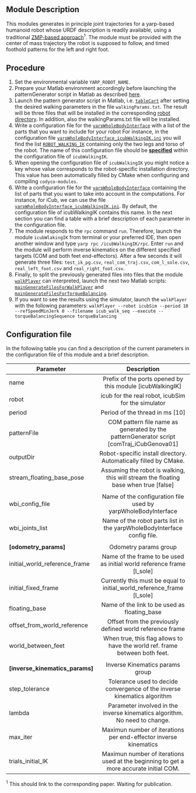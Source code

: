 ## Module Description

This modules generates in principle joint trajectories for a yarp-based humanoid robot whose URDF description is readily available, using a traditional [ZMP-based approach]()<sup>1</sup>. The module must be provided with the center of mass trajectory the robot is supposed to follow, and timed foothold patterns for the left and right foot.

## Procedure
1. Set the environmental variable `YARP_ROBOT_NAME`.
2. Prepare your Matlab environment accordingly before launching the patternGenerator script in Matlab as described [here](https://github.com/robotology/codyco-modules/tree/newModule/icubWalkingIK/src/modules/icubWalkingIK/app/scripts).
3. Launch the pattern generator script in Matlab, i.e. [`tableCart`](https://github.com/robotology/codyco-modules/blob/newModule/icubWalkingIK/src/modules/icubWalkingIK/app/scripts/tableCart.m) after setting the desired walking parameters in the file `walkingParams.txt`. The result will be three files that will be installed in the corresponding [robot directory](http://www.yarp.it/yarp_data_dirs.html#datafiles_contextsrobots). In addition, also the walkingParams.txt file will be installed.
4. Write a configuration file for the [`yarpWholeBodyInterface`](https://github.com/robotology/yarp-wholebodyinterface) with a list of the parts that you want to include for your robot For instance, in the configuration file [`yarpWholeBodyInterface_icubWalkingIK.ini`](https://github.com/robotology/yarp-wholebodyinterface/blob/master/app/robots/icubGazeboSim/yarpWholeBodyInterface_icubWalkingIK.ini) you will find the list [`ROBOT_WALKING_IK`](https://github.com/robotology/yarp-wholebodyinterface/blob/master/app/robots/icubGazeboSim/yarpWholeBodyInterface_icubWalkingIK.ini#L86) containing only the two legs and torso of the robot. The name of this configuration file should be [**specified**](https://github.com/robotology/codyco-modules/blob/newModule/icubWalkingIK/src/modules/icubWalkingIK/app/robots/icubGazeboSim/iCubWalkingIKModule.ini.in#L9) within the configuration file of `icubWalkingIK`. 
5. When opening the configuration file of `icubWalkingIK` you might notice a key whose value corresponds to the robot-specific installation directory. This value has been automatically filled by CMake when configuring and compiling `codyco-modules`. 
6. Write a configuration file for the [`yarpWholeBodyInterface`](https://github.com/robotology/yarp-wholebodyinterface) containing the list of parts that you want to take into account in the computations. For instance, for iCub, we can use the file [`yarpWholeBodyInterface_icubWalkingIK.ini`](https://github.com/robotology/codyco-modules/blob/newModule/icubWalkingIK/src/modules/icubWalkingIK/app/robots/icubGazeboSim/iCubWalkingIKModule.ini.in). By default, the configuration file of icubWalkingIK contains this name. In the next section you can find a table with a brief description of each parameter in the configuration file. 
7. The module responds to the `rpc` command `run`. Therefore, launch the module `icubWlakingIK` from terminal or your preferred IDE, then open another window and type `yarp rpc /icubWalkingIK/rpc`. Enter `run` and the module will perform inverse kinematics on the different specified targets (COM and both feet end-effectors). After a few seconds it will generate three files: `test_ik_pg.csv`, `real_com_traj.csv`, `com_l_sole.csv`, `real_left_foot.csv` and `real_right_foot.csv`. 
8. Finally, to split the previously generated files into files that the module [`walkPlayer`](https://github.com/robotology/codyco-modules/tree/master/src/modules/walkPlayer) can interpreted, launch the next two Matlab scripts: [`mainGenerateFilesForWalkPlayer`](https://github.com/robotology/codyco-modules/blob/newModule/icubWalkingIK/src/modules/icubWalkingIK/app/scripts/mainGenerateFilesForWalkPlayer.m) and [`mainGenerateFilesForTorqueBalancing`](https://github.com/robotology/codyco-modules/blob/newModule/icubWalkingIK/src/modules/icubWalkingIK/app/scripts/mainGenerateFilesForTorqueBalancing.m).
9. If you want to see the results using the simulator, launch the `walkPlayer` with the following parameters:
`walkPlayer --robot icubSim --period 10 --refSpeedMinJerk 0 --filename icub_walk_seq --execute --torqueBalancingSequence torqueBalancing`

## Configuration file 
In the following table you can find a description of the current parameters in the configuration file of this module and a brief description.

| Parameter                      | Description                                                                             |
| -------------------------------|:---------------------------------------------------------------------------------------:|
|name                            |Prefix of the ports opened by this module [icubWalkingIK]                                |
|robot                           |icub for the real robot, icubSim for the simulator                                 |
|period                          |Period of the thread in ms [10]                                                          |
|patternFile                     |COM pattern file name as generated by the patternGenerator script [comTraj_iCubGenova01] |
|outputDir                       |Robot-specific install directory. Automatically filled by CMake.                         |
|stream_floating_base_pose       |Assuming the robot is walking, this will stream the floating base when true [false]      |
|                                |                                                                                         |
|wbi_config_file                 |Name of the configuration file used by yarpWholeBodyInterface                            |
|wbi_joints_list                 |Name of the robot parts list in the yarpWholeBodyInterface config file.                  |
|                                |                                                                                         |
|**[odometry_params]**           |Odometry params group                                                                    |
|initial_world_reference_frame   |Name of the frame to be used as initial world reference frame [l_sole]                   |
|initial_fixed_frame             |Currently this must be equal to initial_world_reference_frame [l_sole]                   |
|floating_base                   |Name of the link to be used as floating_base                                             |
|offset_from_world_reference     |Offset from the previously defined world reference frame                                 |
|world_between_feet              |When true, this flag allows to have the world ref. frame between both feet.              |
|                                |                                                                                         |
|**[inverse_kinematics_params]** |Inverse Kinematics params group                                                          |
|step_tolerance                  |Tolerance used to decide convergence of the inverse kinematics algorithm                 |
|lambda                          |Parameter involved in the inverse kinematics algorithm. No need to change.               |
|max_iter                        |Maximun number of iterations per end-effector inverse kinematics                         |
|trials_initial_IK               |Maximun number of iterations used at the beginning to get a more accurate initial COM.   |




<sup>1</sup> This should link to the corresponding paper. Waiting for publication. 
